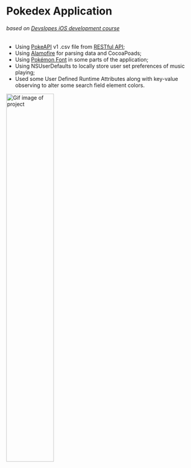# Pokedex Application
###### based on [Devslopes iOS development course](https://www.udemy.com/devslopes-ios10/learn/v4/content)

* Using [PokeAPI](https://github.com/PokeAPI/pokeapi) v1 .csv file from [RESTful API](https://pokeapi.co/docsv1/);
* Using [Alamofire](https://github.com/Alamofire/Alamofire) for parsing data and CocoaPoads;
* Using [Pokémon Font](https://www.dafont.com/pokemon.font) in some parts of the application;
* Using NSUserDefaults to locally store user set preferences of music playing;
* Used some User Defined Runtime Attributes along with key-value observing to alter some search field element colors.

<img alt="Gif image of project" src="https://github.com/esesmuedgars/pokedex-application/blob/gif/pokedex-application-gif.gif" width="50%" />
